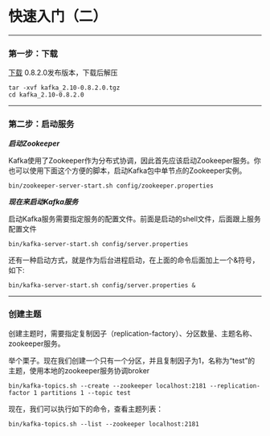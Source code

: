 # 快速入门（二）

----

### 第一步：下载

[下载](https://www.apache.org/dyn/closer.cgi?path=/kafka/0.8.2.0/kafka_2.10-0.8.2.0.tgz) 0.8.2.0发布版本，下载后解压

	tar -xvf kafka_2.10-0.8.2.0.tgz
	cd kafka_2.10-0.8.2.0
	
----

### 第二步：启动服务

***启动Zookeeper***

Kafka使用了Zookeeper作为分布式协调，因此首先应该启动Zookeeper服务。你也可以使用下面这个方便的脚本，启动Kafka包中单节点的Zookeeper实例。

	bin/zookeeper-server-start.sh config/zookeeper.properties
	
***现在来启动Kafka服务***

启动Kafka服务需要指定服务的配置文件。前面是启动的shell文件，后面跟上服务配置文件

	bin/kafka-server-start.sh config/server.properties
	
还有一种启动方式，就是作为后台进程启动，在上面的命令后面加上一个&符号，如下:

	bin/kafka-server-start.sh config/server.properties &
	
----
	
### 创建主题
	
创建主题时，需要指定复制因子（replication-factory）、分区数量、主题名称、zookeeper服务。

举个栗子。现在我们创建一个只有一个分区，并且复制因子为1，名称为“test”的主题，使用本地的zookeeper服务协调broker

	bin/kafka-topics.sh --create --zookeeper localhost:2181 --replication-factor 1 partitions 1 --topic test

现在，我们可以执行如下的命令，查看主题列表：

	bin/kafka-topics.sh --list --zookeeper localhost:2181
	
